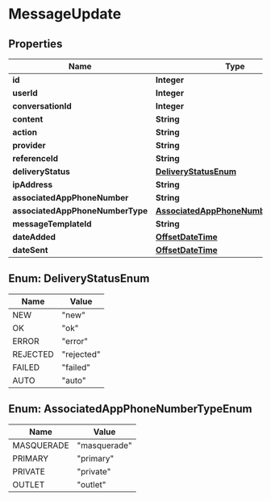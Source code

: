 # MessageUpdate

## Properties
Name | Type | Description | Notes
------------ | ------------- | ------------- | -------------
**id** | **Integer** |  | 
**userId** | **Integer** |  |  [optional]
**conversationId** | **Integer** |  |  [optional]
**content** | **String** |  | 
**action** | **String** |  |  [optional]
**provider** | **String** |  |  [optional]
**referenceId** | **String** |  |  [optional]
**deliveryStatus** | [**DeliveryStatusEnum**](#DeliveryStatusEnum) |  |  [optional]
**ipAddress** | **String** |  |  [optional]
**associatedAppPhoneNumber** | **String** |  |  [optional]
**associatedAppPhoneNumberType** | [**AssociatedAppPhoneNumberTypeEnum**](#AssociatedAppPhoneNumberTypeEnum) |  |  [optional]
**messageTemplateId** | **String** |  |  [optional]
**dateAdded** | [**OffsetDateTime**](OffsetDateTime.md) |  | 
**dateSent** | [**OffsetDateTime**](OffsetDateTime.md) |  |  [optional]

<a name="DeliveryStatusEnum"></a>
## Enum: DeliveryStatusEnum
Name | Value
---- | -----
NEW | &quot;new&quot;
OK | &quot;ok&quot;
ERROR | &quot;error&quot;
REJECTED | &quot;rejected&quot;
FAILED | &quot;failed&quot;
AUTO | &quot;auto&quot;

<a name="AssociatedAppPhoneNumberTypeEnum"></a>
## Enum: AssociatedAppPhoneNumberTypeEnum
Name | Value
---- | -----
MASQUERADE | &quot;masquerade&quot;
PRIMARY | &quot;primary&quot;
PRIVATE | &quot;private&quot;
OUTLET | &quot;outlet&quot;
